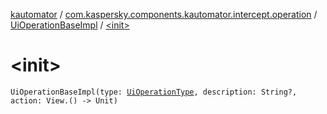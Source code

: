 [kautomator](../../index.md) / [com.kaspersky.components.kautomator.intercept.operation](../index.md) / [UiOperationBaseImpl](index.md) / [&lt;init&gt;](./-init-.md)

# &lt;init&gt;

`UiOperationBaseImpl(type: `[`UiOperationType`](../-ui-operation-type/index.md)`, description: String?, action: View.() -> Unit)`